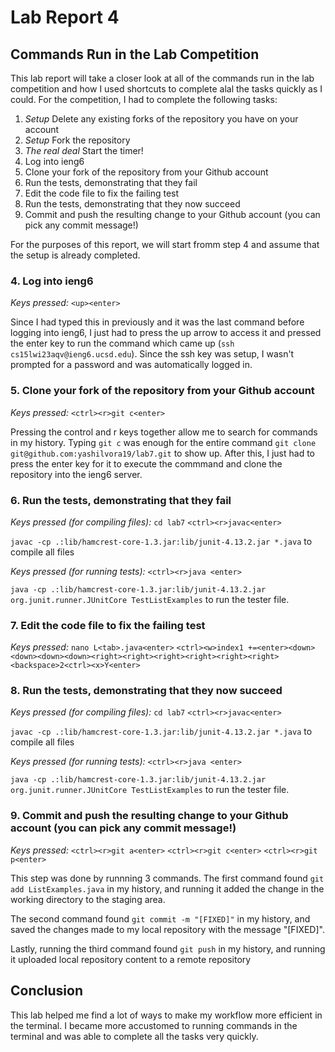 # Lab Report 4

## Commands Run in the Lab Competition

This lab report will take a closer look at all of the commands run in the lab competition and how I used shortcuts to complete alal the tasks quickly as I could.
For the competition, I had to complete the following tasks: 

1. *Setup* Delete any existing forks of the repository you have on your account
2. *Setup* Fork the repository
3. *The real deal* Start the timer!
4. Log into ieng6
5. Clone your fork of the repository from your Github account
6. Run the tests, demonstrating that they fail
7. Edit the code file to fix the failing test
8. Run the tests, demonstrating that they now succeed
9. Commit and push the resulting change to your Github account (you can pick any commit message!)

For the purposes of this report, we will start fromm step 4 and assume that the setup is already completed. 

### 4. Log into ieng6

_Keys pressed:_ 
`<up><enter>`

Since I had typed this in previously and it was the last command before logging into ieng6, I just had to press the up arrow to access it and pressed the enter 
key to run the command which came up (`ssh cs15lwi23aqv@ieng6.ucsd.edu`). Since the ssh key was setup, I wasn't prompted for a password and was automatically 
logged in.

### 5. Clone your fork of the repository from your Github account

_Keys pressed:_ 
`<ctrl><r>git c<enter>`

Pressing the control and r keys together allow me to search for commands in my history. Typing `git c` was enough for the entire command `git clone git@github.com:yashilvora19/lab7.git` to show up. After this, I just had to press the enter key for it to execute the commmand and clone the repository into the ieng6 server. 

### 6. Run the tests, demonstrating that they fail

_Keys pressed (for compiling files):_ 
`cd lab7`
`<ctrl><r>javac<enter>`

`javac -cp .:lib/hamcrest-core-1.3.jar:lib/junit-4.13.2.jar *.java` to compile all files

_Keys pressed (for running tests):_ 
`<ctrl><r>java <enter>`

`java -cp .:lib/hamcrest-core-1.3.jar:lib/junit-4.13.2.jar org.junit.runner.JUnitCore TestListExamples` to run the tester file.

### 7. Edit the code file to fix the failing test

_Keys pressed:_ 
`nano L<tab>.java<enter>`
`<ctrl><w>index1 +=<enter><down><down><down><down><right><right><right><right><right><right><backspace>2<ctrl><x>Y<enter>`


### 8. Run the tests, demonstrating that they now succeed

_Keys pressed (for compiling files):_ 
`cd lab7`
`<ctrl><r>javac<enter>`

`javac -cp .:lib/hamcrest-core-1.3.jar:lib/junit-4.13.2.jar *.java` to compile all files

_Keys pressed (for running tests):_ 
`<ctrl><r>java <enter>`

`java -cp .:lib/hamcrest-core-1.3.jar:lib/junit-4.13.2.jar org.junit.runner.JUnitCore TestListExamples` to run the tester file.

### 9. Commit and push the resulting change to your Github account (you can pick any commit message!)

_Keys pressed:_ 
`<ctrl><r>git a<enter>`
`<ctrl><r>git c<enter>`
`<ctrl><r>git p<enter>`

This step was done by runnning 3 commands. The first command found `git add ListExamples.java` in my history, and running it added the change in the working directory to the staging area. 

The second command found `git commit -m "[FIXED]"` in my history, and saved the changes made to my local repository with the message "[FIXED]".
 
 Lastly, running the third command found `git push` in my history, and running it uploaded local repository content to a remote repository
 
 
## Conclusion

This lab helped me find a lot of ways to make my workflow more efficient in the terminal. I became more accustomed to running commands in the terminal and was able to complete all the tasks very quickly.
 
